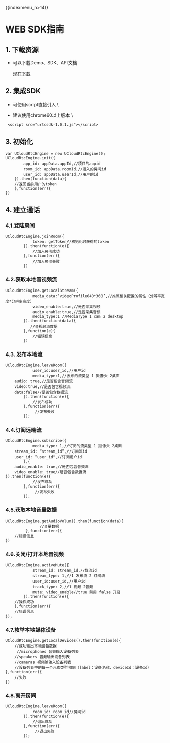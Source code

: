 {{indexmenu_n>14}}

# WEB SDK指南

## 1. 下载资源

  - 可以下载Demo、SDK、API文档  
  
    [现在下载](https://github.com/ucloud/urtc-js-demo.git)

## 2. 集成SDK

  - 可使用script直接引入  \\

  - 建议使用chrome60以上版本    \\

```
 <script src="urtcsdk-1.0.1.js"></script>
```

## 3. 初始化

```
var UCloudRtcEngine = new UCloudRtcEngine();
UCloudRtcEngine.init({
        app_id: appData.appId,//项目的appid
        room_id: appData.roomId,//进入的房间id
        user_id: appData.userId,//用户的id
    }).then(function(data){
    //返回当前用户的token
    },function(err){
})
```

## 4. 建立通话

### 4.1.登陆房间  

```
UCloudRtcEngine.joinRoom({
            token: getToken//初始化时获得的token
        }).then(function(e){
            //加入房间成功
        },function(err){
            //加入房间失败
        })
```

### 4.2.获取本地音视频流  

```
UCloudRtcEngine.getLocalStream({
            media_data:’videoProfile640*360’,//推流相关配置的属性（分辨率宽度*分辨率高度）
            video_enable:true,//是否采集视频
            audio_enable:true,//是否采集音频
            media_type:1 //MediaType 1 cam 2 desktop
        }).then(function(data){
           //音视频流数据
        },function(e){
            //错误信息
        })    
```

### 4.3. 发布本地流 

```
UCloudRtcEngine.leaveRoom({
            user_id:user_id,//用户id
            media_type:1,//发布的流类型 1 摄像头 2桌面
    audio: true,//是否包含音频流
    video:true,//是否包含视频流
    data:false//是否包含数据流
        }).then(function(e){
            //发布成功
        },function(err){
             //发布失败
        });

```

### 4.4.订阅远端流  

```
UCloudRtcEngine.subscribe({
            media_type: 1,//订阅的流类型 1 摄像头 2桌面
    stream_id: “stream_id”,//订阅流id
    user_id: “user_id",//订阅用户id
        },{
    audio_enable: true,//是否包含音频流
    video_enable: true//是否包含数据流
}).then(function(e){
            //发布成功
        },function(err){
             //发布失败
        });
```

### 4.5.获取本地音量数据

```
UCloudRtcEngine.getAudioVolum().then(function(data){
               //音量数据
         },function(err){
    //错误信息
})
```

### 4.6.关闭/打开本地音视频

```
UCloudRtcEngine.activeMute({
            stream_id: stream_id,//媒流id
            stream_type: 1,//1 发布流 2 订阅流
            user_id:user_id,//用户id
            track_type: 2,//1 视频 2音频
            mute: video_enable//true 禁用 false 开启
        }).then(function(e){
    //操作成功
    },function(err){
    //错误信息
});
```

### 4.7.枚举本地媒体设备  

```
UCloudRtcEngine.getLocalDevices().then(function(e){
    //成功输出本地设备数据
     //microphones 音频输入设备列表 
    //speakers 音频输出设备列表
    //cameras 视频输输入设备列表
    //设备列表中的每一个元素类型相同（label：设备名称，deviceId：设备Id） 
},function(err){
    //失败
})
```

### 4.8.离开房间  

```
UCloudRtcEngine.leaveRoom({
            room_id: room_id//房间id
        }).then(function(e){
            //退出成功
        },function(err){
             //退出失败
        });
```
